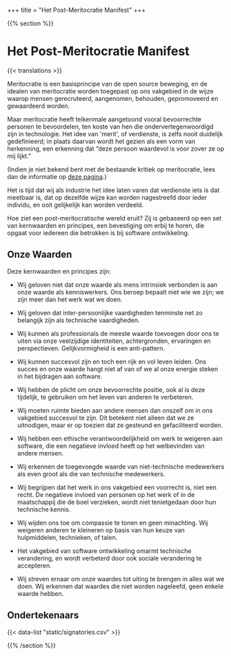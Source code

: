 +++
title = "Het Post-Meritocratie Manifest"
+++

{{% section %}}

# Het Post-Meritocratie Manifest

{{< translations >}}

Meritocratie is een basisprincipe van de open source beweging, en de idealen van meritocratie worden toegepast op ons vakgebied in de wijze waarop mensen gerecruteerd, aangenomen, behouden, gepromoveerd en gewaardeerd worden.

Maar meritocratie heeft telkenmale aangetoond vooral bevoorrechte personen te bevoordelen, ten koste van hen die ondervertegenwoordigd zijn in technologie. Het idee van 'merit', of verdienste, is zelfs nooit duidelijk gedefinieerd; in plaats daarvan wordt het gezien als een vorm van herkenning, een erkenning dat “deze persoon waardevol is voor zover ze op mij lijkt.”

(Indien je niet bekend bent met de bestaande kritiek op meritocratie, lees dan de informatie op <a href="/meritocracy/" hreflang="en">deze pagina</a>.)

Het is tijd dat wij als industrie het idee laten varen dat verdienste iets is dat meetbaar is, dat op dezelfde wijze kan worden nagestreefd door ieder individu, en ooit gelijkelijk kan worden verdeeld.

Hoe ziet een post-meritocratische wereld eruit? Zij is gebaseerd op een set van kernwaarden en principes, een bevestiging om erbij te horen, die opgaat voor iedereen die betrokken is bij software ontwikkeling.

## Onze Waarden

Deze kernwaarden en principes zijn:

* Wij geloven niet dat onze waarde als mens intrinsiek verbonden is aan onze waarde als kenniswerkers. Ons beroep bepaalt niet wie we zijn; we zijn meer dan het werk wat we doen.

* Wij geloven dat inter-persoonlijke vaardigheden tenminste net zo belangijk zijn als technische vaardigheden.

* Wij kunnen als professionals de meeste waarde toevoegen door ons te uiten via onze veelzijdige identiteiten, achtergronden, ervaringen en perspectieven. Gelijkvormigheid is een anti-pattern.

* Wij kunnen succesvol zijn en toch een rijk en vol leven leiden. Ons succes en onze waarde hangt niet af van of we al onze energie steken in het bijdragen aan software.

* Wij hebben de plicht om onze bevoorrechte positie, ook al is deze tijdelijk, te gebruiken om het leven van anderen te verbeteren.

* Wij moeten ruimte bieden aan andere mensen dan onszelf om in ons vakgebied succesvol te zijn. Dit betekent niet alleen dat we ze uitnodigen, maar er op toezien dat ze gesteund en gefaciliteerd worden.

* Wij hebben een ethische verantwoordelijkheid om werk te weigeren aan software, die een negatieve invloed heeft op het welbevinden van andere mensen.

* Wij erkennen de toegevoegde waarde van niet-technische medewerkers als even groot als die van technische medewerkers.

* Wij begrijpen dat het werk in ons vakgebied een voorrecht is, niet een recht. De negatieve invloed van personen op het werk of in de maatschappij die de boel verzieken, wordt niet tenietgedaan door hun technische kennis.

* Wij wijden ons toe om compassie te tonen en geen minachting. Wij weigeren anderen te kleineren op basis van hun keuze van hulpmiddelen, technieken, of talen.

* Het vakgebied van software ontwikkeling omarmt technische verandering, en wordt verbeterd door ook sociale verandering te accepteren.

* Wij streven ernaar om onze waardes tot uiting te brengen in alles wat we doen. Wij erkennen dat waardes die niet worden nageleefd, geen enkele waarde hebben.

## Ondertekenaars

{{< data-list "static/signatories.csv" >}}

{{% /section %}}
